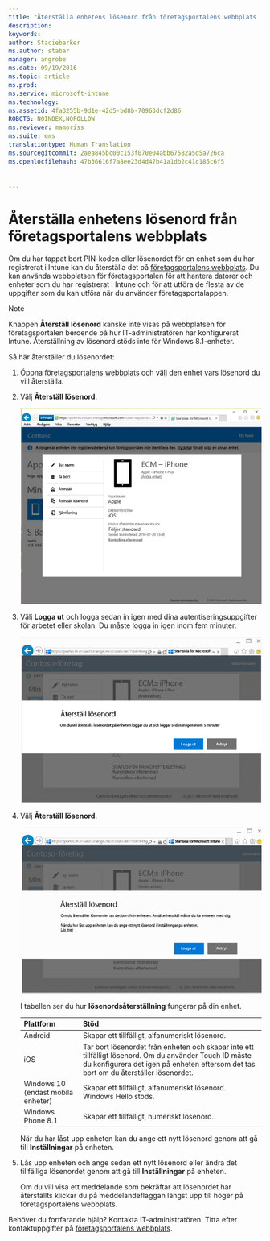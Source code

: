 ```yaml
---
title: "Återställa enhetens lösenord från företagsportalens webbplats | Microsoft Intune"
description: 
keywords: 
author: Staciebarker
ms.author: stabar
manager: angrobe
ms.date: 09/19/2016
ms.topic: article
ms.prod: 
ms.service: microsoft-intune
ms.technology: 
ms.assetid: 4fa3255b-9d1e-42d5-bd8b-70963dcf2d86
ROBOTS: NOINDEX,NOFOLLOW
ms.reviewer: mamoriss
ms.suite: ems
translationtype: Human Translation
ms.sourcegitcommit: 2aea845bc00c153f070e04abb67582a5d5a726ca
ms.openlocfilehash: 47b36616f7a8ee23d4d47b41a1db2c41c185c6f5


---
```



# Återställa enhetens lösenord från företagsportalens webbplats

Om du har tappat bort PIN-koden eller lösenordet för en enhet som du har registrerat i Intune kan du återställa det på [företagsportalens webbplats](http://portal.manage.microsoft.com). Du kan använda webbplatsen för företagsportalen för att hantera datorer och enheter som du har registrerat i Intune och för att utföra de flesta av de uppgifter som du kan utföra när du använder företagsportalappen.

> [!NOTE]
> Knappen **Återställ lösenord** kanske inte visas på webbplatsen för företagsportalen beroende på hur IT-administratören har konfigurerat Intune. Återställning av lösenord stöds inte för Windows 8.1-enheter.

Så här återställer du lösenordet:

1.  Öppna [företagsportalens webbplats](http://portal.manage.microsoft.com) och välj den enhet vars lösenord du vill återställa.

2.  Välj **Återställ lösenord**.

    ![Enhetsinformation med knappen Återställ lösenord](./media/iwp-screen-with-all-options.png)

3.  Välj **Logga ut** och logga sedan in igen med dina autentiseringsuppgifter för arbetet eller skolan. Du måste logga in igen inom fem minuter.

    ![Återställningsmeddelande med utloggningsknapp](./media/iwp-2-sign-out.png)

4.  Välj **Återställ lösenord**.

    ![Meddelande som beskriver vad som händer när du återställer lösenordet](./media/iwp-3-tap-reset-passcode-after-signin.png)

    I tabellen ser du hur **lösenordsåterställning** fungerar på din enhet.

    |Plattform|Stöd|
    |------------|-----------|
    |Android|Skapar ett tillfälligt, alfanumeriskt lösenord.|
    |iOS|Tar bort lösenordet från enheten och skapar inte ett tillfälligt lösenord. Om du använder Touch ID måste du konfigurera det igen på enheten eftersom det tas bort om du återställer lösenordet.|
    |Windows 10 (endast mobila enheter)|Skapar ett tillfälligt, alfanumeriskt lösenord. Windows Hello stöds.|
    |Windows Phone 8.1|Skapar ett tillfälligt, numeriskt lösenord.|
    När du har låst upp enheten kan du ange ett nytt lösenord genom att gå till **Inställningar** på enheten.

5.  Lås upp enheten och ange sedan ett nytt lösenord eller ändra det tillfälliga lösenordet genom att gå till **Inställningar** på enheten.

    Om du vill visa ett meddelande som bekräftar att lösenordet har återställts klickar du på meddelandeflaggan längst upp till höger på företagsportalens webbplats.

Behöver du fortfarande hjälp? Kontakta IT-administratören. Titta efter kontaktuppgifter på [företagsportalens webbplats](http://portal.manage.microsoft.com).



<!--HONumber=Oct16_HO3-->


